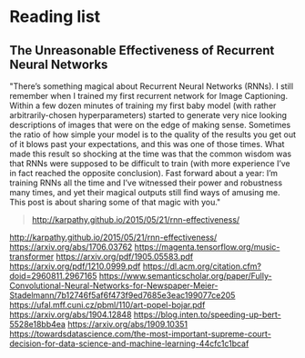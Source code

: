# Reading list

## The Unreasonable Effectiveness of Recurrent Neural Networks

"There’s something magical about Recurrent Neural Networks (RNNs). I still remember when I trained my first recurrent network for Image Captioning. Within a few dozen minutes of training my first baby model (with rather arbitrarily-chosen hyperparameters) started to generate very nice looking descriptions of images that were on the edge of making sense. Sometimes the ratio of how simple your model is to the quality of the results you get out of it blows past your expectations, and this was one of those times. What made this result so shocking at the time was that the common wisdom was that RNNs were supposed to be difficult to train (with more experience I’ve in fact reached the opposite conclusion). Fast forward about a year: I’m training RNNs all the time and I’ve witnessed their power and robustness many times, and yet their magical outputs still find ways of amusing me. This post is about sharing some of that magic with you."

> http://karpathy.github.io/2015/05/21/rnn-effectiveness/


http://karpathy.github.io/2015/05/21/rnn-effectiveness/
https://arxiv.org/abs/1706.03762
https://magenta.tensorflow.org/music-transformer
https://arxiv.org/pdf/1905.05583.pdf
https://arxiv.org/pdf/1210.0999.pdf
https://dl.acm.org/citation.cfm?doid=2960811.2967165
https://www.semanticscholar.org/paper/Fully-Convolutional-Neural-Networks-for-Newspaper-Meier-Stadelmann/7b12746f5af6f473f9ed7685e3eac199077ce205
https://ufal.mff.cuni.cz/pbml/110/art-popel-bojar.pdf
https://arxiv.org/abs/1904.12848
https://blog.inten.to/speeding-up-bert-5528e18bb4ea
https://arxiv.org/abs/1909.10351
https://towardsdatascience.com/the-most-important-supreme-court-decision-for-data-science-and-machine-learning-44cfc1c1bcaf

